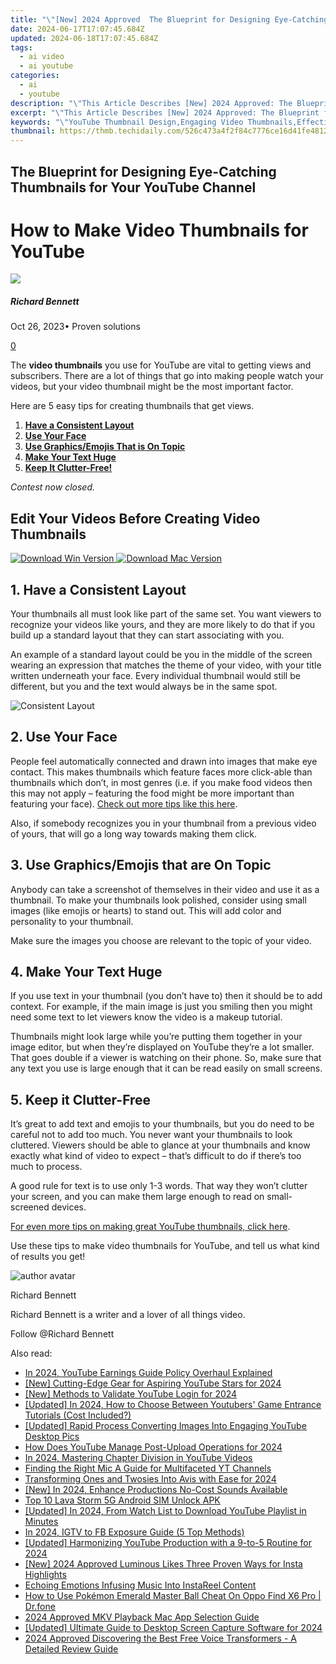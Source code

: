 ```yaml
---
title: "\"[New] 2024 Approved  The Blueprint for Designing Eye-Catching Thumbnails for Your YouTube Channel\""
date: 2024-06-17T17:07:45.684Z
updated: 2024-06-18T17:07:45.684Z
tags:
  - ai video
  - ai youtube
categories:
  - ai
  - youtube
description: "\"This Article Describes [New] 2024 Approved: The Blueprint for Designing Eye-Catching Thumbnails for Your YouTube Channel\""
excerpt: "\"This Article Describes [New] 2024 Approved: The Blueprint for Designing Eye-Catching Thumbnails for Your YouTube Channel\""
keywords: "\"YouTube Thumbnail Design,Engaging Video Thumbnails,Effective Thumbnails Craft,Attractive YouTube Images,Thumbnail Creation Guide,Eye-Catching Thumbnails Tips,Best Thumbnails Strategy\""
thumbnail: https://thmb.techidaily.com/526c473a4f2f84c7776ce16d41fe4812db866e7d193a0f319769e26791470115.jpg
---
```


## The Blueprint for Designing Eye-Catching Thumbnails for Your YouTube Channel

# How to Make Video Thumbnails for YouTube

![](https://images.wondershare.com/filmora/article-images/richard-bennett.jpg)

##### Richard Bennett

 Oct 26, 2023• Proven solutions

[0](#commentsBoxSeoTemplate)

The **video thumbnails** you use for YouTube are vital to getting views and subscribers. There are a lot of things that go into making people watch your videos, but your video thumbnail might be the most important factor.

Here are 5 easy tips for creating thumbnails that get views.

1. **[Have a Consistent Layout](#one)**
2. **[Use Your Face](#two)**
3. **[Use Graphics/Emojis That is On Topic](#three)**
4. **[Make Your Text Huge](#four)**
5. **[Keep It Clutter-Free!](#five)**

 _Contest now closed._

## Edit Your Videos Before Creating Video Thumbnails

[![Download Win Version](https://images.wondershare.com/filmora/guide/download-btn-win.jpg) ](https://tools.techidaily.com/wondershare/filmora/download/) [![Download Mac Version](https://images.wondershare.com/filmora/guide/download-btn-mac.jpg) ](https://tools.techidaily.com/wondershare/filmora/download/)

## 1\. Have a Consistent Layout

Your thumbnails all must look like part of the same set. You want viewers to recognize your videos like yours, and they are more likely to do that if you build up a standard layout that they can start associating with you.

An example of a standard layout could be you in the middle of the screen wearing an expression that matches the theme of your video, with your title written underneath your face. Every individual thumbnail would still be different, but you and the text would always be in the same spot.

![Consistent Layout](https://images.wondershare.com/filmora/article-images/consistent-layout.jpg)

## **2\. Use Your Face**

People feel automatically connected and drawn into images that make eye contact. This makes thumbnails which feature faces more click-able than thumbnails which don’t, in most genres (i.e. if you make food videos then this may not apply – featuring the food might be more important than featuring your face). [Check out more tips like this here](https://tools.techidaily.com/wondershare/filmora/download/).

Also, if somebody recognizes you in your thumbnail from a previous video of yours, that will go a long way towards making them click.

## 3\. Use Graphics/Emojis that are On Topic

Anybody can take a screenshot of themselves in their video and use it as a thumbnail. To make your thumbnails look polished, consider using small images (like emojis or hearts) to stand out. This will add color and personality to your thumbnail.

Make sure the images you choose are relevant to the topic of your video.

## 4\. Make Your Text Huge

If you use text in your thumbnail (you don’t have to) then it should be to add context. For example, if the main image is just you smiling then you might need some text to let viewers know the video is a makeup tutorial.

Thumbnails might look large while you’re putting them together in your image editor, but when they’re displayed on YouTube they’re a lot smaller. That goes double if a viewer is watching on their phone. So, make sure that any text you use is large enough that it can be read easily on small screens.

## 5\. Keep it Clutter-Free

It’s great to add text and emojis to your thumbnails, but you do need to be careful not to add too much. You never want your thumbnails to look cluttered. Viewers should be able to glance at your thumbnails and know exactly what kind of video to expect – that’s difficult to do if there’s too much to process.

A good rule for text is to use only 1-3 words. That way they won’t clutter your screen, and you can make them large enough to read on small-screened devices.

 [For even more tips on making great YouTube thumbnails, click here](https://tools.techidaily.com/wondershare/filmora/download/).

Use these tips to make video thumbnails for YouTube, and tell us what kind of results you get!

![author avatar](https://images.wondershare.com/filmora/article-images/richard-bennett.jpg)

Richard Bennett

Richard Bennett is a writer and a lover of all things video.

Follow @Richard Bennett


<ins class="adsbygoogle"
     style="display:block"
     data-ad-format="autorelaxed"
     data-ad-client="ca-pub-7571918770474297"
     data-ad-slot="1223367746"></ins>



<ins class="adsbygoogle"
     style="display:block"
     data-ad-client="ca-pub-7571918770474297"
     data-ad-slot="8358498916"
     data-ad-format="auto"
     data-full-width-responsive="true"></ins>

<span class="atpl-alsoreadstyle">Also read:</span>
<div><ul>
<li><a href="https://youtube-docs.techidaily.com/24-youtube-earnings-guide-policy-overhaul-explained/"><u>In 2024, YouTube Earnings Guide  Policy Overhaul Explained</u></a></li>
<li><a href="https://youtube-docs.techidaily.com/utting-edge-gear-for-aspiring-youtube-stars-for-2024/"><u>[New] Cutting-Edge Gear for Aspiring YouTube Stars for 2024</u></a></li>
<li><a href="https://youtube-docs.techidaily.com/ethods-to-validate-youtube-login-for-2024/"><u>[New] Methods to Validate YouTube Login for 2024</u></a></li>
<li><a href="https://youtube-docs.techidaily.com/ed-in-2024-how-to-choose-between-youtubers-game-entrance-tutorials-cost-included/"><u>[Updated] In 2024, How to Choose Between Youtubers' Game Entrance Tutorials (Cost Included?)</u></a></li>
<li><a href="https://youtube-docs.techidaily.com/ed-rapid-process-converting-images-into-engaging-youtube-desktop-pics/"><u>[Updated] Rapid Process  Converting Images Into Engaging YouTube Desktop Pics</u></a></li>
<li><a href="https://youtube-docs.techidaily.com/oes-youtube-manage-post-upload-operations-for-2024/"><u>How Does YouTube Manage Post-Upload Operations for 2024</u></a></li>
<li><a href="https://youtube-docs.techidaily.com/24-mastering-chapter-division-in-youtube-videos/"><u>In 2024, Mastering Chapter Division in YouTube Videos</u></a></li>
<li><a href="https://youtube-docs.techidaily.com/ng-the-right-mic-a-guide-for-multifaceted-yt-channels/"><u>Finding the Right Mic  A Guide for Multifaceted YT Channels</u></a></li>
<li><a href="https://youtube-docs.techidaily.com/forming-ones-and-twosies-into-avis-with-ease-for-2024/"><u>Transforming Ones and Twosies Into Avis with Ease for 2024</u></a></li>
<li><a href="https://youtube-docs.techidaily.com/n-2024-enhance-productions-no-cost-sounds-available/"><u>[New] In 2024, Enhance Productions  No-Cost Sounds Available</u></a></li>
<li><a href="https://sim-unlock.techidaily.com/top-10-lava-storm-5g-android-sim-unlock-apk-by-drfone-android/"><u>Top 10 Lava Storm 5G Android SIM Unlock APK</u></a></li>
<li><a href="https://eaxpv-info.techidaily.com/updated-in-2024-from-watch-list-to-download-youtube-playlist-in-minutes/"><u>[Updated] In 2024, From Watch List to Download  YouTube Playlist in Minutes</u></a></li>
<li><a href="https://instagram-video-files.techidaily.com/in-2024-igtv-to-fb-exposure-guide-5-top-methods/"><u>In 2024, IGTV to FB Exposure Guide (5 Top Methods)</u></a></li>
<li><a href="https://eaxpv-info.techidaily.com/updated-harmonizing-youtube-production-with-a-9-to-5-routine-for-2024/"><u>[Updated] Harmonizing YouTube Production with a 9-to-5 Routine for 2024</u></a></li>
<li><a href="https://instagram-clips.techidaily.com/new-2024-approved-luminous-likes-three-proven-ways-for-insta-highlights/"><u>[New] 2024 Approved  Luminous Likes  Three Proven Ways for Insta Highlights</u></a></li>
<li><a href="https://instagram-clips.techidaily.com/echoing-emotions-infusing-music-into-instareel-content/"><u>Echoing Emotions  Infusing Music Into InstaReel Content</u></a></li>
<li><a href="https://android-pokemon-go.techidaily.com/how-to-use-pokemon-emerald-master-ball-cheat-on-oppo-find-x6-pro-drfone-by-drfone-virtual-android/"><u>How to Use Pokémon Emerald Master Ball Cheat On Oppo Find X6 Pro | Dr.fone</u></a></li>
<li><a href="https://article-posts.techidaily.com/2024-approved-mkv-playback-mac-app-selection-guide/"><u>2024 Approved  MKV Playback  Mac App Selection Guide</u></a></li>
<li><a href="https://digital-screen-recording.techidaily.com/updated-ultimate-guide-to-desktop-screen-capture-software-for-2024/"><u>[Updated] Ultimate Guide to Desktop Screen Capture Software for 2024</u></a></li>
<li><a href="https://discord-videos.techidaily.com/2024-approved-discovering-the-best-free-voice-transformers-a-detailed-review-guide/"><u>2024 Approved  Discovering the Best Free Voice Transformers - A Detailed Review Guide</u></a></li>
</ul></div>
